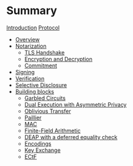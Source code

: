 # Summary

[Introduction](./intro.md)
 [Protocol](./protocol/README.md)
  - [Overview](./overview.md)
  - [Notarization](./protocol/notarization/README.md)
      - [TLS Handshake](./protocol/notarization/handshake.md)
      - [Encryption and Decryption](./protocol/notarization/encryption2.md)
      - [Commitment](./protocol/notarization/commitment2.md)
  - [Signing](./protocol/signing.md)
  - [Verification](./protocol/verification.md)
  - [Selective Disclosure]()
  - [Building blocks](./protocol/2pc/garbled_circuits.md)
    - [Garbled Circuits]()
    - [Dual Execution with Asymmetric Privacy](./protocol/2pc/deap.md)
    - [Oblivious Transfer]()
    - [Paillier]()
    - [MAC](./protocol/2pc/mac.md)
    - [Finite-Field Arithmetic](./protocol/2pc/ff-arithmetic.md)
    - [DEAP with a deferred equality check](./building_blocks/deap_deferred.md)
    - [Encodings](./building_blocks/encodings.md)
    - [Key Exchange](./protocol/notarization/key_exchange.md)
    - [ECtF](./building_blocks/ectf.md)
